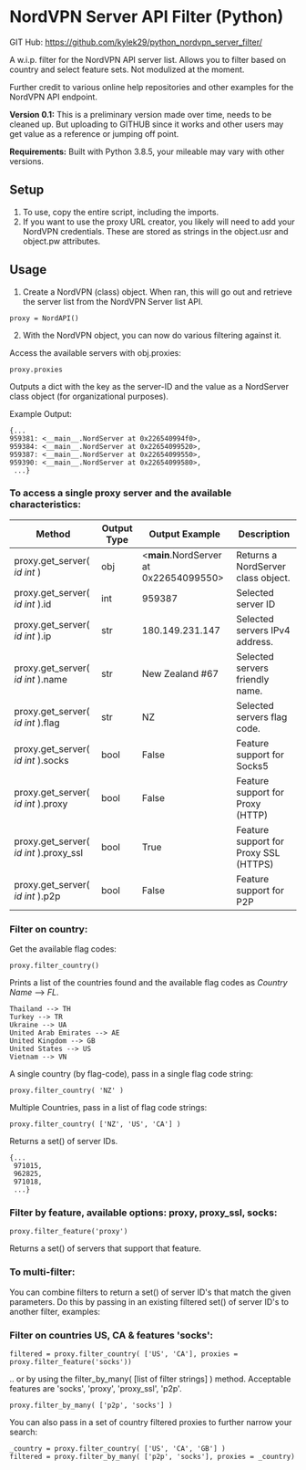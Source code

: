 # NordVPN Server API Filter (Python)
GIT Hub: https://github.com/kylek29/python_nordvpn_server_filter/

A w.i.p. filter for the NordVPN API server list. Allows you to filter based on country and select feature sets. Not modulized at the moment.

Further credit to various online help repositories and other examples for
the NordVPN API endpoint.


**Version 0.1:**
This is a preliminary version made over time, needs to be cleaned up. But uploading to GITHUB since it works and other users may get value as a reference or jumping off point.


**Requirements:**
Built with Python 3.8.5, your mileable may vary with other versions.


## Setup
1. To use, copy the entire script, including the imports.
2. If you want to use the proxy URL creator, you likely will need to add your NordVPN credentials. These are stored as strings in the object.usr and object.pw attributes.


## Usage
1) Create a NordVPN (class) object. When ran, this will go out and retrieve the server list from the NordVPN Server list API.

`proxy = NordAPI()`

2) With the NordVPN object, you can now do various filtering against it.

Access the available servers with obj.proxies:

`proxy.proxies`

Outputs a dict with the key as the server-ID and the value as a NordServer class object (for organizational purposes).



Example Output:
```
{...
959381: <__main__.NordServer at 0x226540994f0>,
959384: <__main__.NordServer at 0x22654099520>,
959387: <__main__.NordServer at 0x22654099550>,
959390: <__main__.NordServer at 0x22654099580>,
 ...}
```


### To access a single proxy server and the available characteristics:

| Method      | Output Type | Output Example | Description |
| ----------- | ----------- | ----------- | ----------- |
| proxy.get_server( *id int* )      | obj |<__main__.NordServer at 0x22654099550>     | Returns a NordServer class object. |
| proxy.get_server( *id int* ).id   | int |  959387        | Selected server ID |
| proxy.get_server( *id int* ).ip   | str | 180.149.231.147    | Selected servers IPv4 address. |
| proxy.get_server( *id int* ).name | str | New Zealand #67 | Selected servers friendly name. |
| proxy.get_server( *id int* ).flag | str | NZ | Selected servers flag code. |
| proxy.get_server( *id int* ).socks | bool | False | Feature support for Socks5 | 
| proxy.get_server( *id int* ).proxy | bool | False | Feature support for Proxy (HTTP) | 
| proxy.get_server( *id int* ).proxy_ssl | bool | True | Feature support for Proxy SSL (HTTPS) | 
| proxy.get_server( *id int* ).p2p | bool | False | Feature support for P2P | 



### Filter on country:

Get the available flag codes:

`proxy.filter_country()`

Prints a list of the countries found and the available flag codes as *Country Name*  --> *FL*.

```
Thailand --> TH
Turkey --> TR
Ukraine --> UA
United Arab Emirates --> AE
United Kingdom --> GB
United States --> US
Vietnam --> VN
```


A single country (by flag-code), pass in a single flag code string:

`proxy.filter_country( 'NZ' )`

Multiple Countries, pass in a list of flag code strings:

`proxy.filter_country( ['NZ', 'US', 'CA'] )`

Returns a set() of server IDs.

```
{...
 971015,
 962825,
 971018,
 ...}
```

### Filter by feature, available options: proxy, proxy_ssl, socks:

`proxy.filter_feature('proxy')`

Returns a set() of servers that support that feature.

### To multi-filter:

You can combine filters to return a set() of server ID's that match the given parameters. Do this by passing in an existing filtered set() of server ID's to another filter, examples:

### Filter on countries US, CA & features 'socks':

```
filtered = proxy.filter_country( ['US', 'CA'], proxies = proxy.filter_feature('socks'))
```

.. or by using the filter_by_many( [list of filter strings] ) method. Acceptable features are 'socks', 'proxy', 'proxy_ssl', 'p2p'.

`proxy.filter_by_many( ['p2p', 'socks'] )`

You can also pass in a set of country filtered proxies to further narrow your search:

```
_country = proxy.filter_country( ['US', 'CA', 'GB'] )
filtered = proxy.filter_by_many( ['p2p', 'socks'], proxies = _country)
```
